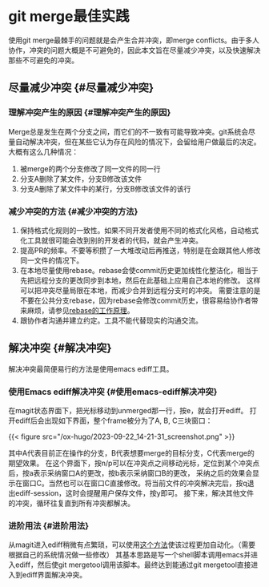 # git merge最佳实践


使用git merge最棘手的问题就是会产生合并冲突，即merge conflicts。由于多人协作，冲突的问题大概是不可避免的，因此本文旨在尽量减少冲突，以及快速解决那些不可避免的冲突。


## 尽量减少冲突 {#尽量减少冲突}


### 理解冲突产生的原因 {#理解冲突产生的原因}

Merge总是发生在两个分支之间，而它们的不一致有可能导致冲突。git系统会尽量自动解决冲突，但在某些它认为存在风险的情况下，会留给用户做最后的决定。大概有这么几种情况：

1.  被merge的两个分支修改了同一文件的同一行
2.  分支A删除了某文件，分支B修改该文件
3.  分支A删除了某文件中的某行，分支B修改该文件的该行


### 减少冲突的方法 {#减少冲突的方法}

1.  保持格式化规则的一致性。如果不同开发者使用不同的格式化风格，自动格式化工具就很可能会改到别的开发者的代码，就会产生冲突。
2.  提高PR的频率。不要等积攒了一大堆改动后再推送，特别是在会跟其他人修改同一文件的情况下。
3.  在本地尽量使用rebase。rebase会使commit历史更加线性化整洁化，相当于先把远程分支的更改同步到本地，然后在此基础上应用自己本地的修改。
    这样可以把冲突尽量局限在本地，而减少合并到远程分支时的冲突。
    需要注意的是不要在公共分支rebase，因为rebase会修改commit历史，很容易给协作者带来麻烦，请参见[rebase的工作原理](https://waynerv.com/posts/git-rebase-intro/)。
4.  跟协作者沟通并建立约定。工具不能代替现实的沟通交流。


## 解决冲突 {#解决冲突}

解决冲突最简便易行的方法是使用emacs ediff工具。


### 使用Emacs ediff解决冲突 {#使用emacs-ediff解决冲突}

在magit状态界面下，把光标移动到unmerged那一行，按e，就会打开ediff。
打开ediff后会出现如下界面，整个frame被分为了A, B, C三块窗口：

{{< figure src="/ox-hugo/2023-09-22_14-21-31_screenshot.png" >}}

其中A代表目前正在操作的分支，B代表想要merge的目标分支，C代表merge的期望效果。
在这个界面下，按n/p可以在冲突点之间移动光标，定位到某个冲突点后，按a表示采纳窗口A的更改，按b表示采纳窗口B的更改，
采纳之后的效果会显示在窗口C。当然也可以在窗口C直接修改。将当前文件的冲突解决完后，按q退出ediff-session，这时会提醒用户保存文件，按y即可。
接下来，解决其他文件的冲突，循环往复直到所有冲突都解决。


### 进阶用法 {#进阶用法}

从magit进入ediff稍微有点繁琐，可以使用[这个方法](https://stackoverflow.com/a/8244305)使该过程更加自动化。（需要根据自己的系统情况做一些修改）
其基本思路是写一个shell脚本调用emacs并进入ediff，然后使git mergetool调用该脚本。最终达到能通过git mergetool直接进入到ediff界面解决冲突。

